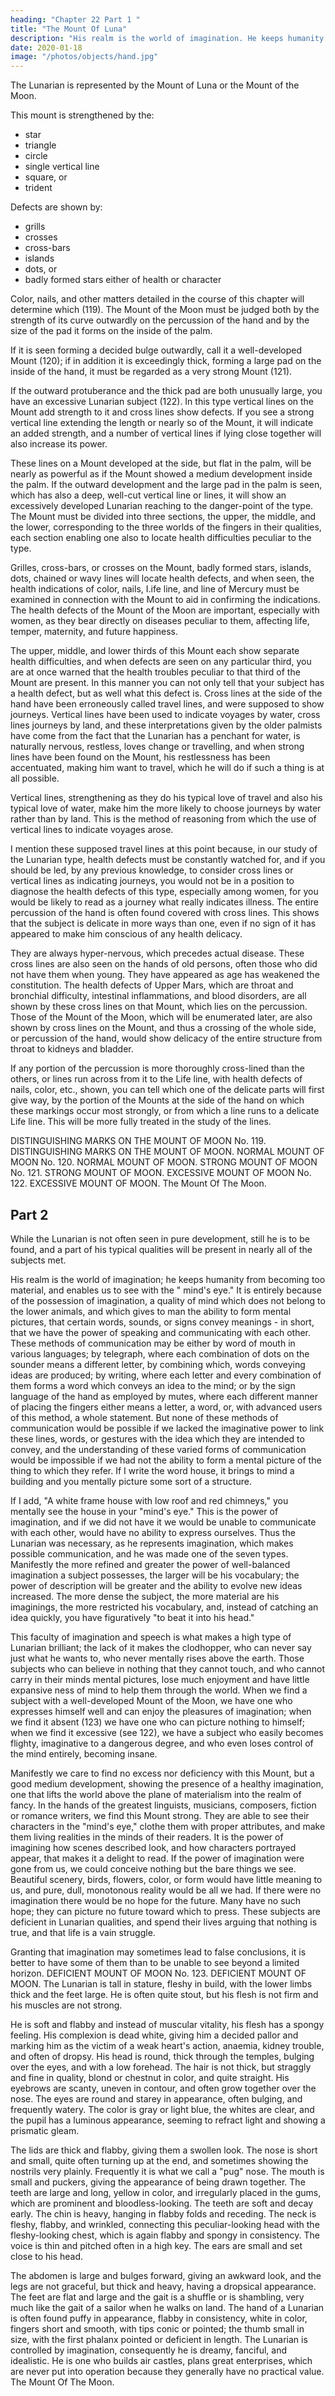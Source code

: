 ```yaml
---
heading: "Chapter 22 Part 1 "
title: "The Mount Of Luna"
description: "His realm is the world of imagination. He keeps humanity from becoming too material, and enables us to see with the mind's eye"
date: 2020-01-18
image: "/photos/objects/hand.jpg"
---
```




The Lunarian is represented by the Mount of Luna or the Mount of the Moon. 

This mount is strengthened by the:
- star
- triangle
- circle
- single vertical line
- square, or 
- trident

Defects are shown by:
- grills
- crosses
- cross-bars
- islands
- dots, or
- badly formed stars either of health or character

Color, nails, and other matters detailed in the course of this chapter will determine which (119). The Mount of the Moon must be judged both by the strength of its curve outwardly on the percussion of the hand and by the size of the pad it forms on the inside of the palm. 

If it is seen forming a decided bulge outwardly, call it a well-developed Mount (120); if in addition it is exceedingly thick, forming a large pad on the inside of the hand, it must be regarded as a very strong Mount (121).

If the outward protuberance and the thick pad are both unusually large, you have an excessive Lunarian subject (122). In this type vertical lines on the Mount add strength to it and cross lines show defects. If you see a strong vertical line extending the length or nearly so of the Mount, it will indicate an added strength, and a number of vertical lines if lying close together will also increase its power. 

These lines on a Mount developed at the side, but flat in the palm, will be nearly as powerful as if the Mount showed a medium development inside the palm. If the outward development and the large pad in the palm is seen, which has also a deep, well-cut vertical line or lines, it will show an excessively developed Lunarian reaching to the danger-point of the type. The Mount must be divided into three sections, the upper, the middle, and the lower, corresponding to the three worlds of the fingers in their qualities, each section enabling one also to locate health difficulties peculiar to the type. 

Grilles, cross-bars, or crosses on the Mount, badly formed stars, islands, dots, chained or wavy lines will locate health defects, and when seen, the health indications of color, nails, I.ife line, and line of Mercury must be examined in connection with the Mount to aid in confirming the indications. The health defects of the Mount of the Moon are important, especially with women, as they bear directly on diseases peculiar to them, affecting life, temper, maternity, and future happiness. 

The upper, middle, and lower thirds of this Mount each show separate health difficulties, and when defects are seen on any particular third, you are at once warned that the health troubles peculiar to that third of the Mount are present. In this manner you can not only tell that your subject has a health defect, but as well what this defect is. Cross lines at the side of the hand have been erroneously called travel lines, and were supposed to show journeys. Vertical lines have been used to indicate voyages by water, cross lines journeys by land, and these interpretations given by the older palmists have come from the fact that the Lunarian has a penchant for water, is naturally nervous, restless, loves change or travelling, and when strong lines have been found on the Mount, his restlessness has been accentuated, making him want to travel, which he will do if such a thing is at all possible. 

Vertical lines, strengthening as they do his typical love of travel and also his typical love of water, make him the more likely to choose journeys by water rather than by land. This is the method of reasoning from which the use of vertical lines to indicate voyages arose. 

I mention these supposed travel lines at this point because, in our study of the Lunarian type, health defects must be constantly watched for, and if you should be led, by any previous knowledge, to consider cross lines or vertical lines as indicating journeys, you would not be in a position to diagnose the health defects of this type, especially among women, for you would be likely to read as a journey what really indicates illness. The entire percussion of the hand is often found covered with cross lines. This shows that the subject is delicate in more ways than one, even if no sign of it has appeared to make him conscious of any health delicacy. 

They are always hyper-nervous, which precedes actual disease. These cross lines are also seen on the hands of old persons, often those who did not have them when young. They have appeared as age has weakened the constitution. The health defects of Upper Mars, which are throat and bronchial difficulty, intestinal inflammations, and blood disorders, are all shown by these cross lines on that Mount, which lies on the percussion. Those of the Mount of the Moon, which will be enumerated later, are also shown by cross lines on the Mount, and thus a crossing of the whole side, or percussion of the hand, would show delicacy of the entire structure from throat to kidneys and bladder. 

If any portion of the percussion is more thoroughly cross-lined than the others, or lines run across from it to the Life line, with health defects of nails, color, etc., shown, you can tell which one of the delicate parts will first give way, by the portion of the Mounts at the side of the hand on which these markings occur most strongly, or from which a line runs to a delicate Life line. This will be more fully treated in the study of the lines.

DISTINGUISHING MARKS ON THE MOUNT OF MOON No. 119. DISTINGUISHING MARKS ON THE MOUNT OF MOON. NORMAL MOUNT OF MOON No. 120. NORMAL MOUNT OF MOON. STRONG MOUNT OF MOON No. 121. STRONG MOUNT OF MOON. EXCESSIVE MOUNT OF MOON No. 122. EXCESSIVE MOUNT OF MOON. The Mount Of The Moon. 



## Part 2 

While the Lunarian is not often seen in pure development, still he is to be found, and a part of his typical qualities will be present in nearly all of the subjects met. 

His realm is the world of imagination; he keeps humanity from becoming too material, and enables us to see with the " mind's eye." It is entirely because of the possession of imagination, a quality of mind which does not belong to the lower animals, and which gives to man the ability to form mental pictures, that certain words, sounds, or signs convey meanings - in short, that we have the power of speaking and communicating with each other. These methods of communication may be either by word of mouth in various languages; by telegraph, where each combination of dots on the sounder means a different letter, by combining which, words conveying ideas are produced; by writing, where each letter and every combination of them forms a word which conveys an idea to the mind; or by the sign language of the hand as employed by mutes, where each different manner of placing the fingers either means a letter, a word, or, with advanced users of this method, a whole statement. But none of these methods of communication would be possible if we lacked the imaginative power to link these lines, words, or gestures with the idea which they are intended to convey, and the understanding of these varied forms of communication would be impossible if we had not the ability to form a mental picture of the thing to which they refer. If I write the word house, it brings to mind a building and you mentally picture some sort of a structure. 

If I add, "A white frame house with low roof and red chimneys," you mentally see the house in your "mind's eye." This is the power of imagination, and if we did not have it we would be unable to communicate with each other, would have no ability to express ourselves. Thus the Lunarian was necessary, as he represents imagination, which makes possible communication, and he was made one of the seven types. Manifestly the more refined and greater the power of well-balanced imagination a subject possesses, the larger will be his vocabulary; the power of description will be greater and the ability to evolve new ideas increased. The more dense the subject, the more material are his imaginings, the more restricted his vocabulary, and, instead of catching an idea quickly, you have figuratively "to beat it into his head." 

This faculty of imagination and speech is what makes a high type of Lunarian brilliant; the lack of it makes the clodhopper, who can never say just what he wants to, who never mentally rises above the earth. Those subjects who can believe in nothing that they cannot touch, and who cannot carry in their minds mental pictures, lose much enjoyment and have little expansive ness of mind to help them through the world. When we find a subject with a well-developed Mount of the Moon, we have one who expresses himself well and can enjoy the pleasures of imagination; when we find it absent (123) we have one who can picture nothing to himself; when we find it excessive (see 122), we have a subject who easily becomes flighty, imaginative to a dangerous degree, and who even loses control of the mind entirely, becoming insane. 

Manifestly we care to find no excess nor deficiency with this Mount, but a good medium development, showing the presence of a healthy imagination, one that lifts the world above the plane of materialism into the realm of fancy. In the hands of the greatest linguists, musicians, composers, fiction or romance writers, we find this Mount strong. They are able to see their characters in the "mind's eye," clothe them with proper attributes, and make them living realities in the minds of their readers. It is the power of imagining how scenes described look, and how characters portrayed appear, that makes it a delight to read. If the power of imagination were gone from us, we could conceive nothing but the bare things we see. Beautiful scenery, birds, flowers, color, or form would have little meaning to us, and pure, dull, monotonous reality would be all we had. If there were no imagination there would be no hope for the future. Many have no such hope; they can picture no future toward which to press. These subjects are deficient in Lunarian qualities, and spend their lives arguing that nothing is true, and that life is a vain struggle. 

Granting that imagination may sometimes lead to false conclusions, it is better to have some of them than to be unable to see beyond a limited horizon. DEFICIENT MOUNT OF MOON No. 123. DEFICIENT MOUNT OF MOON. The Lunarian is tall in stature, fleshy in build, with the lower limbs thick and the feet large. He is often quite stout, but his flesh is not firm and his muscles are not strong. 

He is soft and flabby and instead of muscular vitality, his flesh has a spongy feeling. His complexion is dead white, giving him a decided pallor and marking him as the victim of a weak heart's action, anaemia, kidney trouble, and often of dropsy. His head is round, thick through the temples, bulging over the eyes, and with a low forehead. The hair is not thick, but straggly and fine in quality, blond or chestnut in color, and quite straight. His eyebrows are scanty, uneven in contour, and often grow together over the nose. The eyes are round and starey in appearance, often bulging, and frequently watery. The color is gray or light blue, the whites are clear, and the pupil has a luminous appearance, seeming to refract light and showing a prismatic gleam. 

The lids are thick and flabby, giving them a swollen look. The nose is short and small, quite often turning up at the end, and sometimes showing the nostrils very plainly. Frequently it is what we call a "pug" nose. The mouth is small and puckers, giving the appearance of being drawn together. The teeth are large and long, yellow in color, and irregularly placed in the gums, which are prominent and bloodless-looking. The teeth are soft and decay early. The chin is heavy, hanging in flabby folds and receding. The neck is fleshy, flabby, and wrinkled, connecting this peculiar-looking head with the fleshy-looking chest, which is again flabby and spongy in consistency. The voice is thin and pitched often in a high key. The ears are small and set close to his head. 

The abdomen is large and bulges forward, giving an awkward look, and the legs are not graceful, but thick and heavy, having a dropsical appearance. The feet are flat and large and the gait is a shuffle or is shambling, very much like the gait of a sailor when he walks on land. The hand of a Lunarian is often found puffy in appearance, flabby in consistency, white in color, fingers short and smooth, with tips conic or pointed; the thumb small in size, with the first phalanx pointed or deficient in length. The Lunarian is controlled by imagination, consequently he is dreamy, fanciful, and idealistic. He is one who builds air castles, plans great enterprises, which are never put into operation because they generally have no practical value. The Mount Of The Moon. 


